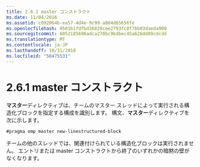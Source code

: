 ```yaml
---
title: 2.6.1 master コンストラクト
ms.date: 11/04/2016
ms.assetid: c092064b-ea57-4d4e-9c99-a004d65656fe
ms.openlocfilehash: 0501b1fdfbd36829cee2793fc0f7bb03daeda900
ms.sourcegitcommit: 6052185696adca270bc9bdbec45a626dd89cdcdd
ms.translationtype: MT
ms.contentlocale: ja-JP
ms.lasthandoff: 10/31/2018
ms.locfileid: "50475531"
---
```

# <a name="261-master-construct"></a>2.6.1 master コンストラクト

**マスター**ディレクティブは、チームのマスター スレッドによって実行される構造化ブロックを指定する構成を識別します。 構文、**マスター**ディレクティブを次に示します。

```
#pragma omp master new-linestructured-block
```

チームの他のスレッドでは、関連付けられている構造化ブロックは実行されません。 エントリまたは master コンストラクトから終了のいずれかの暗黙の壁がなくなります。